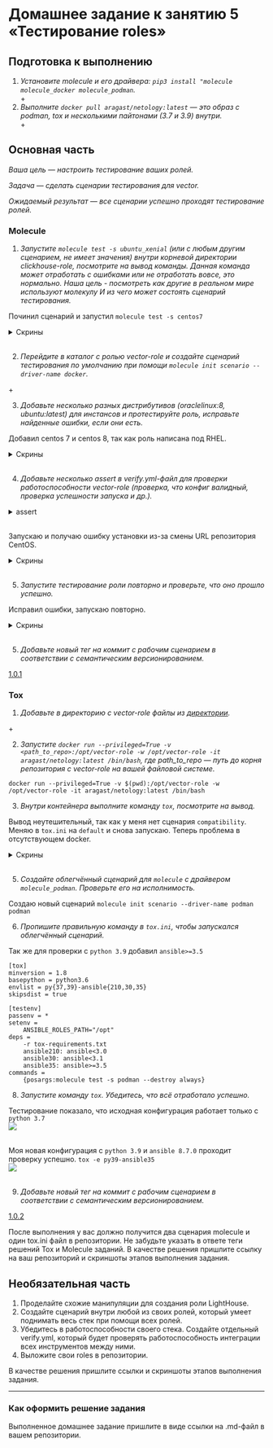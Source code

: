 # Домашнее задание к занятию 5 «Тестирование roles»

## Подготовка к выполнению

1. _Установите molecule и его драйвера: `pip3 install "molecule molecule_docker molecule_podman`._  
\+  
2. _Выполните `docker pull aragast/netology:latest` —  это образ с podman, tox и несколькими пайтонами (3.7 и 3.9) внутри._  
\+  

## Основная часть

_Ваша цель — настроить тестирование ваших ролей._  

_Задача — сделать сценарии тестирования для vector._  

_Ожидаемый результат — все сценарии успешно проходят тестирование ролей._  

### Molecule

1. _Запустите  `molecule test -s ubuntu_xenial` (или с любым другим сценарием, не имеет значения) внутри корневой директории clickhouse-role, посмотрите на вывод команды. Данная команда может отработать с ошибками или не отработать вовсе, это нормально. Наша цель - посмотреть как другие в реальном мире используют молекулу И из чего может состоять сценарий тестирования._  
  
Починил сценарий и запустил `molecule test -s centos7`  

<details>
<summary>Скрины</summary>

<image src="./images/screenshot_1.png">  
<image src="./images/screenshot_2.png">  
<image src="./images/screenshot_3.png">  
<image src="./images/screenshot_4.png">  
<image src="./images/screenshot_5.png">  
<image src="./images/screenshot_6.png">  
<image src="./images/screenshot_7.png">  
<image src="./images/screenshot_8.png">  
<image src="./images/screenshot_9.png">  
<image src="./images/screenshot_10.png">  
<image src="./images/screenshot_11.png">  
<image src="./images/screenshot_12.png">  
<image src="./images/screenshot_13.png">  
<image src="./images/screenshot_14.png">  
<image src="./images/screenshot_15.png">  
</details>
</br>

2. _Перейдите в каталог с ролью vector-role и создайте сценарий тестирования по умолчанию при помощи `molecule init scenario --driver-name docker`._
  
\+   
  
3. _Добавьте несколько разных дистрибутивов (oraclelinux:8, ubuntu:latest) для инстансов и протестируйте роль, исправьте найденные ошибки, если они есть._  
  
Добавил centos 7 и centos 8, так как роль написана под RHEL.  

<details>
<summary>Скрины</summary>

<image src="./images/screenshot_16.png">  
<image src="./images/screenshot_17.png">  

</details>
</br>

4. _Добавьте несколько assert в verify.yml-файл для  проверки работоспособности vector-role (проверка, что конфиг валидный, проверка успешности запуска и др.)._  

<details>
<summary>assert</summary>

```
- name: Verify
  hosts: all
  gather_facts: true
  tasks:
    - name: Validate installation
      ansible.builtin.command: "vector --version"
      changed_when: false
      register: vector_ver
    - name: Check vector config
      ansible.builtin.assert:
        that: "vector_ver.rc == 0"
        success_msg: "Installation is valid"
        fail_msg: "Installation is not valid"
    - name: Validate vector config
      ansible.builtin.command: "vector validate --no-environment --config-yaml /etc/vector/vector.yaml"
      changed_when: false
      register: vector_config
    - name: Check vector config
      ansible.builtin.assert:
        that: "vector_config.rc == 0"
        success_msg: "Config is valid"
        fail_msg: "Config is not valid"
```

</details> 
</br>

Запускаю и получаю ошибку установки из-за смены URL репозитория CentOS.  

<details>
<summary>Скрины</summary>

<image src="./images/screenshot_18.png">  
<image src="./images/screenshot_19.png">  
<image src="./images/screenshot_20.png">  

</details>
</br>

5. _Запустите тестирование роли повторно и проверьте, что оно прошло успешно._  
  
Исправил ошибки, запускаю повторно.  

<details>
<summary>Скрины</summary>

<image src="./images/screenshot_21.png">  
<image src="./images/screenshot_22.png">  
<image src="./images/screenshot_23.png">  
<image src="./images/screenshot_24.png">  

</details>
</br>

5. _Добавьте новый тег на коммит с рабочим сценарием в соответствии с семантическим версионированием._  
  
[1.0.1](https://github.com/F145Hka/ansible-vector-role/tree/1.0.1)

### Tox

1. _Добавьте в директорию с vector-role файлы из [директории](./example)._  
  
\+  

2. _Запустите `docker run --privileged=True -v <path_to_repo>:/opt/vector-role -w /opt/vector-role -it aragast/netology:latest /bin/bash`, где path_to_repo — путь до корня репозитория с vector-role на вашей файловой системе._  

`docker run --privileged=True -v $(pwd):/opt/vector-role -w /opt/vector-role -it aragast/netology:latest /bin/bash`  

3. _Внутри контейнера выполните команду `tox`, посмотрите на вывод._  
  
Вывод неутешительный, так как у меня нет сценария `compatibility`. Меняю в `tox.ini` на `default` и снова запускаю. Теперь проблема в отсутствующем docker.

<details>
<summary>Скрины</summary>

<image src="./images/screenshot_25.png">  
<image src="./images/screenshot_26.png">  

</details>
</br>

5. _Создайте облегчённый сценарий для `molecule` с драйвером `molecule_podman`. Проверьте его на исполнимость._  
  
Создаю новый сценарий `molecule init scenario --driver-name podman podman`  

6. _Пропишите правильную команду в `tox.ini`, чтобы запускался облегчённый сценарий._  
  
Так же для проверки с `python 3.9` добавил `ansible>=3.5` 


```
[tox]
minversion = 1.8
basepython = python3.6
envlist = py{37,39}-ansible{210,30,35}
skipsdist = true

[testenv]
passenv = *
setenv = 
    ANSIBLE_ROLES_PATH="/opt"
deps =
    -r tox-requirements.txt
    ansible210: ansible<3.0
    ansible30: ansible<3.1
    ansible35: ansible>=3.5
commands =
    {posargs:molecule test -s podman --destroy always}
```  
8. _Запустите команду `tox`. Убедитесь, что всё отработало успешно._  
  
Тестирование показало, что исходная конфигурация работает только с `python 3.7`  
<image src="./images/screenshot_27.png">  
</br>
  
Моя новая конфигурация с `python 3.9` и `ansible 8.7.0` проходит проверку успешно.
`tox -e py39-ansible35`  
<image src="./images/screenshot_28.png">  
</br>

9. _Добавьте новый тег на коммит с рабочим сценарием в соответствии с семантическим версионированием._  
  
[1.0.2](https://github.com/F145Hka/ansible-vector-role/tree/1.0.2)

После выполнения у вас должно получится два сценария molecule и один tox.ini файл в репозитории. Не забудьте указать в ответе теги решений Tox и Molecule заданий. В качестве решения пришлите ссылку на  ваш репозиторий и скриншоты этапов выполнения задания. 

## Необязательная часть

1. Проделайте схожие манипуляции для создания роли LightHouse.
2. Создайте сценарий внутри любой из своих ролей, который умеет поднимать весь стек при помощи всех ролей.
3. Убедитесь в работоспособности своего стека. Создайте отдельный verify.yml, который будет проверять работоспособность интеграции всех инструментов между ними.
4. Выложите свои roles в репозитории.

В качестве решения пришлите ссылки и скриншоты этапов выполнения задания.

---

### Как оформить решение задания

Выполненное домашнее задание пришлите в виде ссылки на .md-файл в вашем репозитории.
